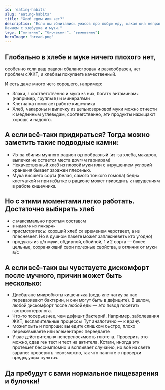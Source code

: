 ```yaml
---
id: 'eating-habits'
slug: 'eating-habits'
title: "Хлеб едим или нет?"
description: "Если вы обчитались ужасов про любую еду, какая она неправильная и вредная, и теперь не знаете, чем питаться, пора наводить порядок и реабилитировать жертв.
Начнем с хлебушка и муки."
tags: ["питание", "биохакинг", "выживание"]
heroImage: 'bread.png'
---
```


## Глобально в хлебе и муке ничего плохого нет,
особенно если ваш рацион сбалансирован и разнообразен, нет проблем с ЖКТ, и хлеб вы покупаете качественный. 

И есть даже много чего хорошего, например:
- Злаки, а соответственно и мука из них, богаты витаминами (например, группы В) и минералами
- Клетчатка помогает работе кишечника
- Хлеб, макароны и выпечку из цельнозерновой муки можно отнести к медленным углеводам, соответственно, эти продукты насыщают хорошо и надолго.

## А если всё-таки придираться? Тогда можно заметить такие подводные камни: 

- Из-за обилия мучного рацион однообразный (из-за хлеба, макарон, выпечки не остается места другим гарнирам)
- Некачественный хлеб из плохой муки или с нарушением условий хранения бывает заражен плесенью.
- Мука высшего сорта (белая, самого тонкого помола) бедна клетчаткой и при избытке в рационе может приводить к нарушениям в работе кишечника.

## Но с этими моментами легко работать. Достаточно выбирать хлеб 

- с максимально простым составом 
- в идеале из пекарен
- присмотритесь: хороший хлеб со временем черствеет, а не плесневеет. Но в душном пакете может заплесневеть кто угодно)
- продукты из ц/з муки, обдирной, обойной, 1 и 2 сорта — более цельные, сохраняющий свои полезные свойства, в отличие от муки в/с

## А если всё-таки вы чувствуете дискомфорт после мучного, причин может быть несколько:

- Дисбаланс микробиоты кишечника (ведь клетчатку за нас переваривают бактерии, и они могут быть в дефиците). В целом, любой дискомфорт после любой еды — это повод посетить гастроэнтеролога.
- Что-то посерьезнее, чем дефицит бактерий. Например, заболевания ЖКТ, воспалительные процессы. Тут аналогично — к врачу.
- Может быть и попроще: вы едите слишком быстро, плохо пережевываете или элементарно переедаете.
- У вас действительно непереносимость глютена. Проверить это можно, сдав ген тест и тест на антитела. Кстати, иногда это протекает бессимптомно и всплывает случайно, но всё на свете заранее проверить невозможно, так что начните с проверки предыдущих пунктов.

## Да пребудут с вами нормальное пищеварения и булочки!
